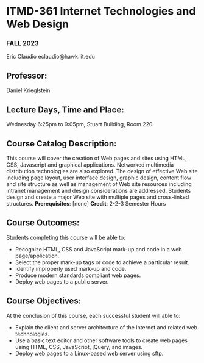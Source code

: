 <!DOCTYPE html>
<html lang="en">
<head>
	<meta charset="UTF-8">
	
</head>
<body>
	<h1>ITMD-361 Internet Technologies and Web Design</h1>
	<h3>FALL 2023</h3>
	<p>Eric Claudio eclaudio@hawk.iit.edu </p>
	<h2>Professor:</h2>
	<p>Daniel Krieglstein</p>
	<h2>Lecture Days, Time and Place:</h2>
	<p>Wednesday 6:25pm to 9:05pm, Stuart Building, Room 220</p>
	<h2>Course Catalog Description:</h2>
	<p>This course will cover the creation of Web pages and sites using HTML, CSS, Javascript and graphical applications. Networked multimedia distribution technologies are also explored. The design of effective Web site including page layout, user interface design, graphic design, content flow and site structure as well as management of Web site resources including intranet management and design considerations are addressed. Students design and create a major Web site with multiple pages and cross-linked structures. <strong>Prerequisites</strong>: [none] <strong>Credit</strong>: 2-2-3 Semester Hours</p>
	<h2>Course Outcomes:</h2>
	<p>Students completing this course will be able to:</p>
	<ul>
		<li>Recognize HTML, CSS and JavaScript mark-up and code in a web page/application.</li>
		<li>Select the proper mark-up tags or code to achieve a particular result.</li>
		<li>Identify improperly used mark-up and code.</li>
		<li>Produce modern standards compliant web pages.</li>
		<li>Deploy web pages to a public server.</li>
	</ul>
	<h2>Course Objectives:</h2>
	<p>At the conclusion of this course, each successful student will able to:</p>
	<ul>
		<li>Explain the client and server architecture of the Internet and related web technologies.</li>
		<li>Use a basic text editor and other software tools to create web pages using HTML, CSS, JavaScript, jQuery, and images.</li>
		<li>Deploy web pages to a Linux-based web server using sftp.</li>
	</ul>
</body>
</html>
